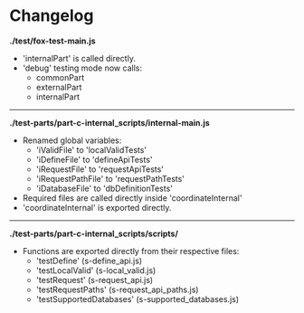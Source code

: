 # Changelog

**./test/fox-test-main.js**
* 'internalPart' is called directly.
* 'debug' testing mode now calls:
	* commonPart
	* externalPart
	* internalPart

---

**./test-parts/part-c-internal_scripts/internal-main.js**
* Renamed global variables:
	* 'iValidFile' to 'localValidTests'
	* 'iDefineFile' to 'defineApiTests'
	* 'iRequestFile' to 'requestApiTests'
	* 'iRequestPathFile' to 'requestPathTests'
	* 'iDatabaseFile' to 'dbDefinitionTests'
* Required files are called directly inside 'coordinateInternal'
* 'coordinateInternal' is exported directly.

---

**./test-parts/part-c-internal_scripts/scripts/**
* Functions are exported directly from their respective files:
	* 'testDefine' (s-define_api.js)
	* 'testLocalValid' (s-local_valid.js)
	* 'testRequest' (s-request_api.js)
	* 'testRequestPaths' (s-request_api_paths.js)
	* 'testSupportedDatabases' (s-supported_databases.js)
